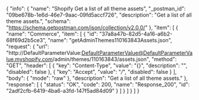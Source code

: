 {
  "info": {
    "name": "Shopify Get a list of all theme assets",
    "_postman_id": "09be678b-1e6d-46e7-9aac-09fd5accf726",
    "description": "Get a list of all theme assets.",
    "schema": "https://schema.getpostman.com/json/collection/v2.0.0/"
  },
  "item": [
    {
      "name": "Commerce",
      "item": [
        {
          "id": "37a8a47b-82d5-4a16-a6b2-68f69d2b5ce3",
          "name": "getAdminThemes110163843Assets.json",
          "request": {
            "url": "http://DefaultParameterValue:DefaultParameterValue@DefaultParameterValue.myshopify.com/admin/themes/110163843/assets.json",
            "method": "GET",
            "header": [
              {
                "key": "Content-Type",
                "value": "{}",
                "description": "",
                "disabled": false
              },
              {
                "key": "Accept",
                "value": "*/*",
                "disabled": false
              }
            ],
            "body": {
              "mode": "raw"
            },
            "description": "Get a list of all theme assets."
          },
          "response": [
            {
              "status": "OK",
              "code": 200,
              "name": "Response_200",
              "id": "2adf2cfb-6419-4ba6-a3fd-147f5ad84d09"
            }
          ]
        }
      ]
    }
  ]
}